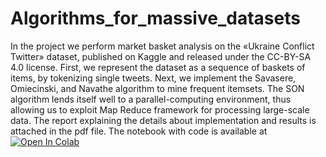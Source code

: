 # Algorithms_for_massive_datasets

In the project we perform market basket analysis on the «Ukraine Conflict Twitter» dataset, 
published on Kaggle and released under the CC-BY-SA 4.0 license.
First, we represent the dataset as a sequence of baskets of items, by tokenizing single tweets.
Next, we implement the Savasere, Omiecinski, and Navathe algorithm to mine frequent itemsets. 
The SON algorithm lends itself well to a parallel-computing environment, 
thus allowing us to exploit Map Reduce framework for processing large-scale data.
The report explaining the details about implementation and results is attached in the pdf file. The notebook with code is available at
<a href="https://colab.research.google.com/github/dash-ka/Algorithms_for_massive_datasets/blob/master/SON_frequent_itemsets.ipynb">
  <img src="https://colab.research.google.com/assets/colab-badge.svg" alt="Open In Colab"/>
</a>
